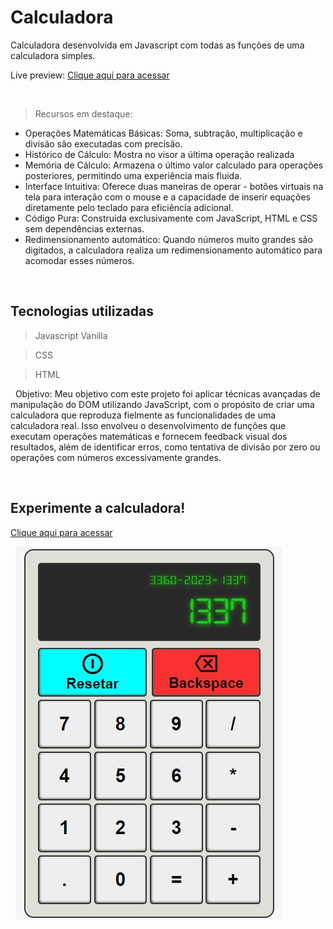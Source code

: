# Calculadora
Calculadora desenvolvida em Javascript com todas as funções de uma calculadora simples.

Live preview: 
[Clique aqui para acessar](https://lcarrati.github.io/Calculadora/) 

&nbsp;
> Recursos em destaque:
- Operações Matemáticas Básicas: Soma, subtração, multiplicação e divisão são executadas com precisão.
- Histórico de Cálculo: Mostra no visor a última operação realizada
- Memória de Cálculo: Armazena o último valor calculado para operações posteriores, permitindo uma experiência mais fluida.
- Interface Intuitiva: Oferece duas maneiras de operar - botões virtuais na tela para interação com o mouse e a capacidade de inserir equações diretamente pelo teclado para eficiência adicional.
- Código Pura: Construída exclusivamente com JavaScript, HTML e CSS sem dependências externas.
- Redimensionamento automático: Quando números muito grandes são digitados, a calculadora realiza um redimensionamento automático para acomodar esses números.

&nbsp;
## Tecnologias utilizadas

> Javascript Vanilla

> CSS

> HTML

&nbsp;
Objetivo:
Meu objetivo com este projeto foi aplicar técnicas avançadas de manipulação do DOM utilizando JavaScript, com o propósito de criar uma calculadora que reproduza fielmente as funcionalidades de uma calculadora real. Isso envolveu o desenvolvimento de funções que executam operações matemáticas e fornecem feedback visual dos resultados, além de identificar erros, como tentativa de divisão por zero ou operações com números excessivamente grandes.

&nbsp;
## Experimente a calculadora! 
[Clique aqui para acessar](https://lcarrati.github.io/Calculadora/)

&nbsp;
![preview](./imagens/preview.jpg)
